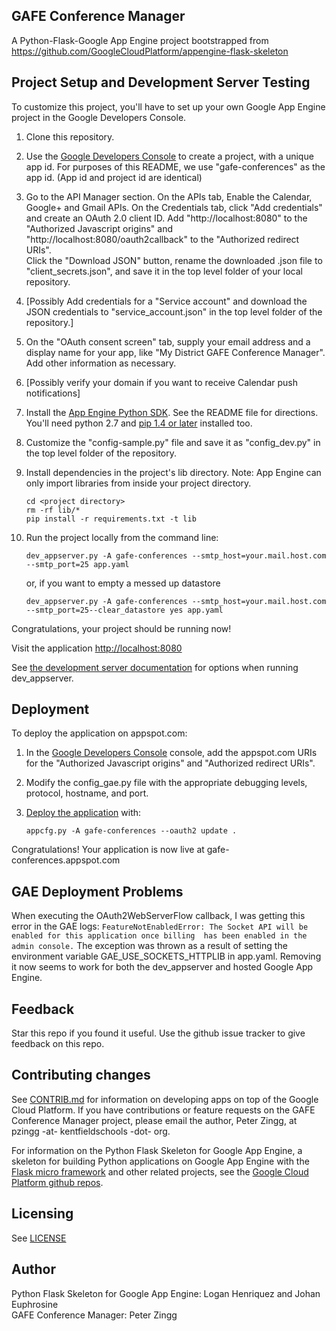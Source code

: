 ## GAFE Conference Manager
A Python-Flask-Google App Engine project bootstrapped from 
https://github.com/GoogleCloudPlatform/appengine-flask-skeleton

## Project Setup and Development Server Testing
To customize this project, you'll have to set up your own Google App Engine project in the
Google Developers Console.

1. Clone this repository.

2. Use the [Google Developers Console](https://console.developers.google.com) to create a
    project, with a unique app id. For purposes of this README, we use "gafe-conferences"
    as the app id. (App id and project id are identical)

3. Go to the API Manager section. On the APIs tab, Enable the Calendar, Google+ and Gmail APIs.
    On the Credentials tab, click "Add credentials" and create an OAuth 2.0 client ID. 
    Add "http://localhost:8080" to the "Authorized Javascript origins" and 
    "http://localhost:8080/oauth2callback" to the "Authorized redirect URIs".  
    Click the "Download JSON" button, rename the downloaded .json file to
    "client_secrets.json", and save it in the top level folder of your local repository.

4. [Possibly Add credentials for a "Service account" and download the JSON credentials
    to "service_account.json" in the top level folder of the repository.]   

5. On the "OAuth consent screen" tab, supply your email address and a display name for your
    app, like "My District GAFE Conference Manager". Add other information as necessary.

6. [Possibly verify your domain if you want to receive Calendar push notifications]

7. Install the [App Engine Python SDK](https://developers.google.com/appengine/downloads).
    See the README file for directions. You'll need python 2.7 and 
    [pip 1.4 or later](http://www.pip-installer.org/en/latest/installing.html) installed too.

8. Customize the "config-sample.py" file and save it as "config_dev.py" in the top level 
    folder of the repository.

9. Install dependencies in the project's lib directory.
    Note: App Engine can only import libraries from inside your project directory.
    ```
    cd <project directory>
    rm -rf lib/*
    pip install -r requirements.txt -t lib
    ```

10. Run the project locally from the command line:
    ```
    dev_appserver.py -A gafe-conferences --smtp_host=your.mail.host.com --smtp_port=25 app.yaml 
    ```

    or, if you want to empty a messed up datastore

    ```
    dev_appserver.py -A gafe-conferences --smtp_host=your.mail.host.com --smtp_port=25--clear_datastore yes app.yaml
    ```

Congratulations, your project should be running now!

Visit the application [http://localhost:8080](http://localhost:8080)

See [the development server documentation](https://developers.google.com/appengine/docs/python/tools/devserver)
for options when running dev_appserver.

## Deployment
To deploy the application on appspot.com:

1. In the [Google Developers Console](https://console.developers.google.com) console, add
    the appspot.com URIs for the "Authorized Javascript origins" and "Authorized redirect URIs". 

2. Modify the config_gae.py file with the appropriate debugging levels, protocol, hostname,
    and port.

3. [Deploy the application](https://developers.google.com/appengine/docs/python/tools/uploadinganapp) with:
    ```
    appcfg.py -A gafe-conferences --oauth2 update .
    ```

Congratulations! Your application is now live at gafe-conferences.appspot.com

## GAE Deployment Problems
When executing the OAuth2WebServerFlow callback, I was getting this error in the GAE logs:
    ```
    FeatureNotEnabledError: The Socket API will be enabled for this application once billing 
    has been enabled in the admin console.
    ```
The exception was thrown as a result of setting the environment variable 
GAE\_USE\_SOCKETS\_HTTPLIB in app.yaml. Removing it now seems to work for both the
dev_appserver and hosted Google App Engine.

## Feedback
Star this repo if you found it useful. Use the github issue tracker to give
feedback on this repo.

## Contributing changes
See [CONTRIB.md](CONTRIB.md) for information on developing apps on top of the Google Cloud
Platform.  If you have contributions or feature requests on the GAFE Conference Manager
project, please email the author, Peter Zingg, at pzingg -at- kentfieldschools -dot- org.

For information on the Python Flask Skeleton for Google App Engine,
a skeleton for building Python applications on Google App Engine with the
[Flask micro framework](http://flask.pocoo.org) and other related projects,
see the [Google Cloud Platform github repos](https://github.com/GoogleCloudPlatform).

## Licensing
See [LICENSE](LICENSE)

## Author
Python Flask Skeleton for Google App Engine: Logan Henriquez and Johan Euphrosine  
GAFE Conference Manager: Peter Zingg
